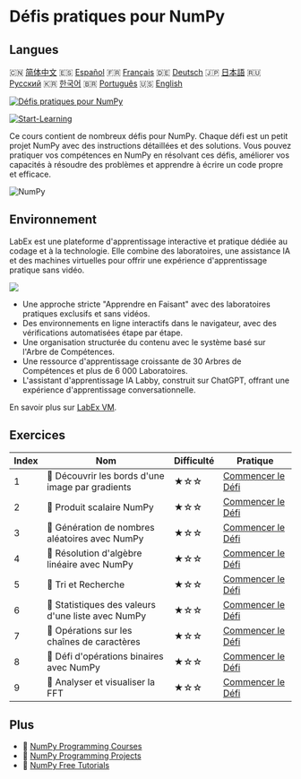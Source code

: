 # Défis pratiques pour NumPy

## Langues

🇨🇳 [简体中文](README_zh.md) 🇪🇸 [Español](README_es.md) 🇫🇷 [Français](README_fr.md) 🇩🇪 [Deutsch](README_de.md) 🇯🇵 [日本語](README_ja.md) 🇷🇺 [Русский](README_ru.md) 🇰🇷 [한국어](README_ko.md) 🇧🇷 [Português](README_pt.md) 🇺🇸 [English](README.md) 

[![Défis pratiques pour NumPy](https://cover-creator.labex.io/numpy-practice-challenges.png?lang=fr)](https://labex.io/fr/courses/numpy-practice-challenges)

[![Start-Learning](https://img.shields.io/badge/Start-Learning-whitesmoke?style=for-the-badge)](https://labex.io/fr/courses/numpy-practice-challenges)

Ce cours contient de nombreux défis pour NumPy. Chaque défi est un petit projet NumPy avec des instructions détaillées et des solutions. Vous pouvez pratiquer vos compétences en NumPy en résolvant ces défis, améliorer vos capacités à résoudre des problèmes et apprendre à écrire un code propre et efficace.

![NumPy](https://img.shields.io/badge/NumPy-whitesmoke?style=for-the-badge&logo=numpy)


## Environnement

LabEx est une plateforme d'apprentissage interactive et pratique dédiée au codage et à la technologie. Elle combine des laboratoires, une assistance IA et des machines virtuelles pour offrir une expérience d'apprentissage pratique sans vidéo.

![](https://tutorial-screenshot.getvm.io/images/vm-1725247253.png)

- Une approche stricte "Apprendre en Faisant" avec des laboratoires pratiques exclusifs et sans vidéos.
- Des environnements en ligne interactifs dans le navigateur, avec des vérifications automatisées étape par étape.
- Une organisation structurée du contenu avec le système basé sur l'Arbre de Compétences.
- Une ressource d'apprentissage croissante de 30 Arbres de Compétences et plus de 6 000 Laboratoires.
- L'assistant d'apprentissage IA Labby, construit sur ChatGPT, offrant une expérience d'apprentissage conversationnelle.

En savoir plus sur [LabEx VM](https://support.labex.io/using-labex/virtual-machine).

## Exercices

|   Index | Nom                                                | Difficulté   | Pratique                                                                                                                      |
|---------|----------------------------------------------------|--------------|-------------------------------------------------------------------------------------------------------------------------------|
|       1 | 🎯 Découvrir les bords d'une image par gradients   | ★☆☆          | <a target='_blank' href='https://labex.io/fr/labs/numpy-find-image-edges-by-gradients-259151'>Commencer le Défi</a>           |
|       2 | 🎯 Produit scalaire NumPy                          | ★☆☆          | <a target='_blank' href='https://labex.io/fr/labs/python-numpy-dot-product-8737'>Commencer le Défi</a>                        |
|       3 | 🎯 Génération de nombres aléatoires avec NumPy     | ★☆☆          | <a target='_blank' href='https://labex.io/fr/labs/python-random-number-generation-with-numpy-34635'>Commencer le Défi</a>     |
|       4 | 🎯 Résolution d'algèbre linéaire avec NumPy        | ★☆☆          | <a target='_blank' href='https://labex.io/fr/labs/python-linear-algebra-solving-with-numpy-8000'>Commencer le Défi</a>        |
|       5 | 🎯 Tri et Recherche                                | ★☆☆          | <a target='_blank' href='https://labex.io/fr/labs/python-sorting-and-searching-154566'>Commencer le Défi</a>                  |
|       6 | 🎯 Statistiques des valeurs d'une liste avec NumPy | ★☆☆          | <a target='_blank' href='https://labex.io/fr/labs/python-numpy-list-value-statistics-664'>Commencer le Défi</a>               |
|       7 | 🎯 Opérations sur les chaînes de caractères        | ★☆☆          | <a target='_blank' href='https://labex.io/fr/labs/python-string-operations-148882'>Commencer le Défi</a>                      |
|       8 | 🎯 Défi d'opérations binaires avec NumPy           | ★☆☆          | <a target='_blank' href='https://labex.io/fr/labs/python-binary-operations-challenge-with-numpy-153823'>Commencer le Défi</a> |
|       9 | 🎯 Analyser et visualiser la FFT                   | ★☆☆          | <a target='_blank' href='https://labex.io/fr/labs/python-analyze-and-visualize-fft-55715'>Commencer le Défi</a>               |

## Plus

- 🔗 [NumPy Programming Courses](https://github.com/labex-labs/awesome-programming-courses)
- 🔗 [NumPy Programming Projects](https://github.com/labex-labs/awesome-programming-projects)
- 🔗 [NumPy Free Tutorials](https://github.com/labex-labs/numpy-free-tutorials)

